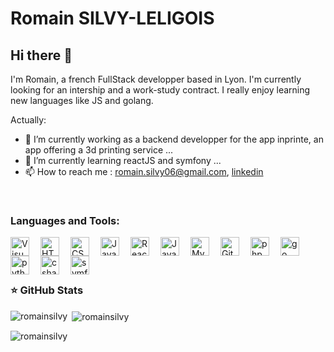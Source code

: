 # Romain SILVY-LELIGOIS

## Hi there 👋

I'm Romain, a french FullStack developper based in Lyon. I'm currently looking for an intership and a work-study contract. I really enjoy learning new languages like JS and golang. 

Actually:

- 🔭 I’m currently working as a backend developper for the app inprinte, an app offering a 3d printing service  ...
- 🌱 I’m currently learning reactJS and symfony ...
- 📫 How to reach me : romain.silvy06@gmail.com, <a href="https://www.linkedin.com/in/romainsilvy"> linkedin</a>



<!-- ### Connect with me:
<a href="https://www.linkedin.com/in/romainsilvy"><img alt="linkedin" width="30px" src="https://cdn.jsdelivr.net/gh/devicons/devicon/icons/linkedin/linkedin-original.svg" style="padding-right:15px;" /></a>
<a href="https://mailto:romain.sily06@gmail.com"><img alt="mail" width="30px" src="https://cdn.jsdelivr.net/gh/devicons/devicon/icons/linkedin/linkedin-original.svg" style="padding-right:15px;" /></a> -->


<br/>



### Languages and Tools:
<img align="left" alt="Visual Studio Code" width="30px" src="https://cdn.jsdelivr.net/gh/devicons/devicon/icons/vscode/vscode-original.svg" style="padding-right:15px;" />

<img align="left" alt="HTML5" width="30px" src="https://cdn.jsdelivr.net/gh/devicons/devicon/icons/html5/html5-original.svg" style="padding-right:15px;" />
<img align="left" alt="CSS3" width="30px" src="https://cdn.jsdelivr.net/gh/devicons/devicon/icons/css3/css3-original.svg" style="padding-right:15px;" />
<img align="left" alt="JavaScript" width="30px" src="https://cdn.jsdelivr.net/gh/devicons/devicon/icons/javascript/javascript-original.svg" style="padding-right:15px;" />
<img align="left" alt="React" width="30px" src="https://cdn.jsdelivr.net/gh/devicons/devicon/icons/react/react-original.svg" style="padding-right:15px;" />

<img align="left" alt="Java" width="30px" src="https://cdn.jsdelivr.net/gh/devicons/devicon/icons/java/java-original.svg" style="padding-right:15px;" />
<img align="left" alt="MySQL" width="30px" src="https://cdn.jsdelivr.net/gh/devicons/devicon/icons/mysql/mysql-original.svg" style="padding-right:15px;" />
<img align="left" alt="Git" width="30px" src="https://cdn.jsdelivr.net/gh/devicons/devicon/icons/git/git-original.svg" style="padding-right:15px;" />
<img align="left" alt="php" width="30px" src="https://cdn.jsdelivr.net/gh/devicons/devicon/icons/php/php-original.svg" style="padding-right:15px;" />
<img align="left" alt="go" width="30px" src="https://cdn.jsdelivr.net/gh/devicons/devicon/icons/go/go-original-wordmark.svg" style="padding-right:15px;" />
<img align="left" alt="python" width="30px" src="https://cdn.jsdelivr.net/gh/devicons/devicon/icons/python/python-original.svg" style="padding-right:15px;" />
<img align="left" alt="csharp" width="30px" src="https://cdn.jsdelivr.net/gh/devicons/devicon/icons/csharp/csharp-original.svg" style="padding-right:15px;" />
<img align="left" alt="symfony" width="30px" src="https://cdn.jsdelivr.net/gh/devicons/devicon/icons/symfony/symfony-original-wordmark.svg" style="padding-right:15px;" />



<br />
<br />
<br/>



### ⭐ GitHub Stats

<p><img align="left" src="https://github-readme-stats.vercel.app/api/top-langs?username=romainsilvy&hide=shell,pug,css,SCSS,Procfile&langs_count=10&show_icons=true&locale=en&layout=compact" alt="romainsilvy" /></p>
<p>&nbsp;<img align="center" src="https://github-readme-stats.vercel.app/api?username=romainsilvy&show_icons=true&locale=en" alt="romainsilvy" /></p>
<p><img align="center" src="https://github-readme-streak-stats.herokuapp.com/?user=romainsilvy&" alt="romainsilvy" /></p>



